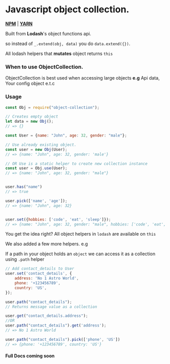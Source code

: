 # Javascript object collection.

[**NPM**](https://www.npmjs.com/package/object-collection) |
[**YARN**](https://yarnpkg.com/en/package/object-collection)

Built from **Lodash**'s object functions api.

so instead of `_.extend(obj, data)` you do `data.extend({})`.

All lodash helpers that **mutates** object returns `this`

### When to use ObjectCollection.

ObjectCollection is best used when accessing large objects **e.g** Api data, Your config object e.t.c

### Usage

```javascript
const Obj = require("object-collection");

// Creates empty object
let data = new Obj();
// => {}

const User = {name: "John", age: 32, gender: "male"};

// Use already existing object.
const user = new Obj(User);
// => {name: "John", age: 32, gender: 'male'}

// OR Use is a static helper to create new collection instance
const user = Obj.use(User);
// => {name: "John", age: 32, gender: "male"}


user.has("name")
// => true

user.pick(['name', 'age']);
// => {name: "John", age: 32}


user.set({hobbies: ['code', 'eat', 'sleep']});
// => {name: "John", age: 32, gender: "male", hobbies: ['code', 'eat', 'sleep']}
```

You get the idea right? All object helpers in `lodash` are available on `this`

We also added a few more helpers. e.g

If a path in your object holds an `object` we can access it as a collection using `.path` helper

```javascript
// Add contact_details to User
user.set('contact_details', {
    address: 'No 1 Astro World', 
    phone: '+123456789',
    country: 'US',
});

user.path("contact_details");
// Returns message value as a collection

user.get("contact_details.address");
//OR
user.path("contact_details").get('address');
// => No 1 Astro World

user.path("contact_details").pick(['phone', 'US'])
// => {phone: '+123456789', country: 'US'}
```

#### Full Docs coming soon
